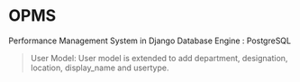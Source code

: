# OPMS
Performance Management System in Django
Database Engine : PostgreSQL

> User Model:
User model is extended to add department, designation, location, display_name and usertype.


